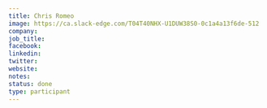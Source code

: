 ```yaml
---
title: Chris Romeo
image: https://ca.slack-edge.com/T04T40NHX-U1DUW38S0-0c1a4a13f6de-512
company: 
job_title: 
facebook:
linkedin: 
twitter: 
website:
notes:
status: done
type: participant
---
```

